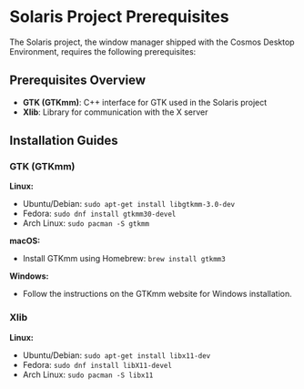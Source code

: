 # Solaris Project Prerequisites

The Solaris project, the window manager shipped with the Cosmos Desktop Environment, requires the following prerequisites:

## Prerequisites Overview

- **GTK (GTKmm)**: C++ interface for GTK used in the Solaris project
- **Xlib**: Library for communication with the X server

## Installation Guides

### GTK (GTKmm)

**Linux:**
- Ubuntu/Debian: `sudo apt-get install libgtkmm-3.0-dev`
- Fedora: `sudo dnf install gtkmm30-devel`
- Arch Linux: `sudo pacman -S gtkmm`

**macOS:**
- Install GTKmm using Homebrew: `brew install gtkmm3`

**Windows:**
- Follow the instructions on the GTKmm website for Windows installation.

### Xlib

**Linux:**
- Ubuntu/Debian: `sudo apt-get install libx11-dev`
- Fedora: `sudo dnf install libX11-devel`
- Arch Linux: `sudo pacman -S libx11`
